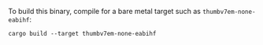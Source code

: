 To build this binary, compile for a bare metal target such as `thumbv7em-none-eabihf`:

`cargo build --target thumbv7em-none-eabihf`
